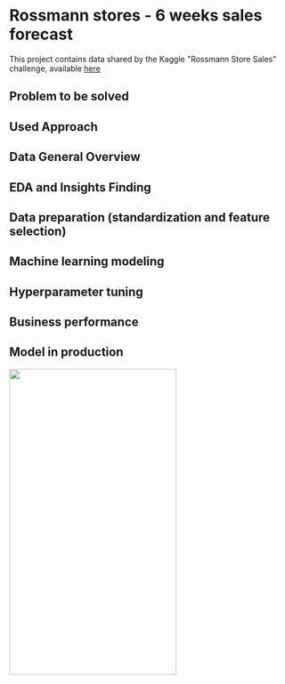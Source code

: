 # Rossmann stores - 6 weeks sales forecast

This project contains data shared by the Kaggle "Rossmann Store Sales" challenge, available [here](https://www.kaggle.com/c/rossmann-store-sales)

## Problem to be solved 

## Used Approach

## Data General Overview

## EDA and Insights Finding

## Data preparation (standardization and feature selection)

## Machine learning modeling

## Hyperparameter tuning

## Business performance

## Model in production

<img src="bot.gif" width="300" height="550" />
